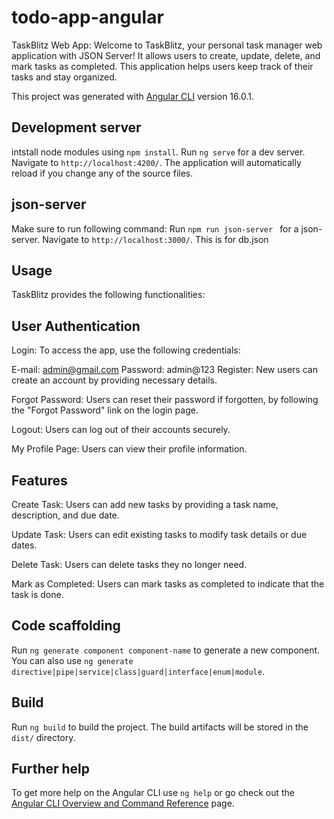 # todo-app-angular

TaskBlitz Web App:
Welcome to TaskBlitz, your personal task manager web application with JSON Server! It allows users to create, update, delete, and mark tasks as completed. This application helps users keep track of their tasks and stay organized.

This project was generated with [Angular CLI](https://github.com/angular/angular-cli) version 16.0.1.

## Development server
intstall node modules using `npm install`.
Run `ng serve` for a dev server. Navigate to `http://localhost:4200/`. The application will automatically reload if you change any of the source files.

## json-server
Make sure to run following command:
Run `npm run json-server ` for a json-server. Navigate to `http://localhost:3000/`. This is for db.json

## Usage

TaskBlitz provides the following functionalities:

## User Authentication

Login: To access the app, use the following credentials:

E-mail: admin@gmail.com
Password: admin@123
Register: New users can create an account by providing necessary details.

Forgot Password: Users can reset their password if forgotten, by following the "Forgot Password" link on the login page.

Logout: Users can log out of their accounts securely.

My Profile Page: Users can view their profile information.

## Features

Create Task: Users can add new tasks by providing a task name, description, and due date.

Update Task: Users can edit existing tasks to modify task details or due dates.

Delete Task: Users can delete tasks they no longer need.

Mark as Completed: Users can mark tasks as completed to indicate that the task is done.

## Code scaffolding

Run `ng generate component component-name` to generate a new component. You can also use `ng generate directive|pipe|service|class|guard|interface|enum|module`.

## Build

Run `ng build` to build the project. The build artifacts will be stored in the `dist/` directory.

## Further help

To get more help on the Angular CLI use `ng help` or go check out the [Angular CLI Overview and Command Reference](https://angular.io/cli) page.
